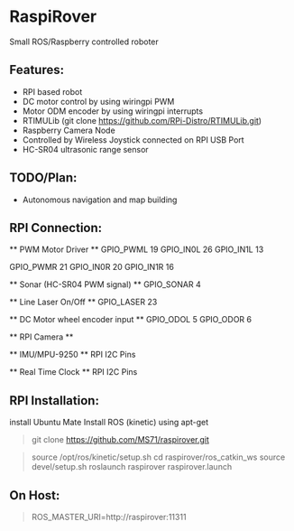 # RaspiRover
Small ROS/Raspberry controlled roboter

## Features:
* RPI based robot
* DC motor control by using wiringpi PWM
* Motor ODM encoder by using wiringpi interrupts
* RTIMULib (git clone https://github.com/RPi-Distro/RTIMULib.git)
* Raspberry Camera Node
* Controlled by Wireless Joystick connected on RPI USB Port
* HC-SR04 ultrasonic range sensor

## TODO/Plan:
* Autonomous navigation and map building

## RPI Connection:
** PWM Motor Driver **
GPIO_PWML  19
GPIO_IN0L  26
GPIO_IN1L  13

GPIO_PWMR  21
GPIO_IN0R  20
GPIO_IN1R  16

** Sonar (HC-SR04 PWM signal) **
GPIO_SONAR 4

** Line Laser On/Off **
GPIO_LASER 23

** DC Motor wheel encoder input **
GPIO_ODOL  5
GPIO_ODOR  6

** RPI Camera **

** IMU/MPU-9250 **
RPI I2C Pins

** Real Time Clock **
RPI I2C Pins

## RPI Installation:
install Ubuntu Mate
Install ROS (kinetic) using apt-get

>git clone https://github.com/MS71/raspirover.git

>source /opt/ros/kinetic/setup.sh
>cd raspirover/ros_catkin_ws
>source devel/setup.sh 
>roslaunch raspirover raspirover.launch

## On Host:
>ROS_MASTER_URI=http://raspirover:11311
